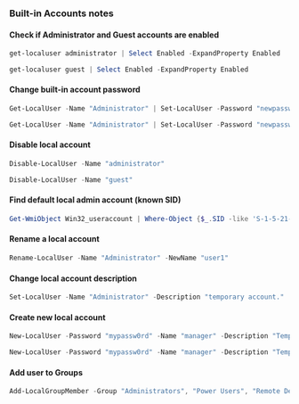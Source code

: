 ### Built-in Accounts notes

#### Check if Administrator and Guest accounts are enabled

```PowerShell
get-localuser administrator | Select Enabled -ExpandProperty Enabled
```

```PowerShell
get-localuser guest | Select Enabled -ExpandProperty Enabled
```

#### Change built-in account password

```PowerShell
Get-LocalUser -Name "Administrator" | Set-LocalUser -Password "newpassword"
```

```PowerShell
Get-LocalUser -Name "Administrator" | Set-LocalUser -Password "newpassword" -AccountNeverExpires -PasswordNeverExpires
```

#### Disable local account

```PowerShell
Disable-LocalUser -Name "administrator"
```

```PowerShell
Disable-LocalUser -Name "guest"
```

#### Find default local admin account (known SID)

```PowerShell
Get-WmiObject Win32_useraccount | Where-Object {$_.SID -like 'S-1-5-21-*-500'}
```

#### Rename a local account

```PowerShell
Rename-LocalUser -Name "Administrator" -NewName "user1"
```

#### Change local account description

```PowerShell
Set-LocalUser -Name "Administrator" -Description "temporary account."
```

#### Create new local account

```PowerShell
New-LocalUser -Password "mypassw0rd" -Name "manager" -Description "Temporary account for testing purposes."
```

```PowerShell
New-LocalUser -Password "mypassw0rd" -Name "manager" -Description "Temporary account for testing purposes." -AccountNeverExpires -PasswordNeverExpires
```

#### Add user to Groups

```PowerShell
Add-LocalGroupMember -Group "Administrators", "Power Users", "Remote Desktop Users", "Users" -Member "manager"
```
